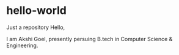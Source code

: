 # hello-world
Just a repository
Hello,

I am Akshi Goel, presently persuing B.tech in Computer Science & Engineering.
